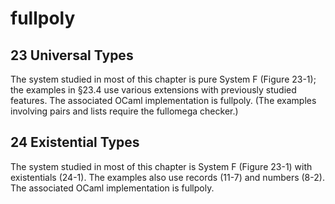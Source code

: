 fullpoly
========

23 Universal Types
------------------

The system studied in most of this chapter is pure System F (Figure 23-1); the examples in §23.4 use various extensions with previously studied features. The associated OCaml implementation is fullpoly. (The examples involving pairs and lists require the fullomega checker.)

24 Existential Types
--------------------

The system studied in most of this chapter is System F (Figure 23-1) with existentials (24-1). The examples also use records (11-7) and numbers (8-2). The associated OCaml implementation is fullpoly.
